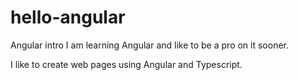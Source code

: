 # hello-angular
Angular intro
I am learning Angular and like to be a pro on it sooner.

I like to create web pages using Angular and Typescript.

